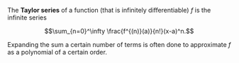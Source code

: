 The **Taylor series** of a function (that is infinitely differentiable) $f$ is the infinite series

$$\sum_{n=0}^\infty \frac{f^{(n)}(a)}{n!}(x-a)^n.$$

Expanding the sum a certain number of terms is often done to approximate $f$ as a polynomial of a certain order.